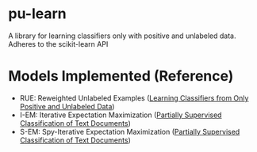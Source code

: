 # pu-learn
A library for learning classifiers only with positive and unlabeled data. Adheres to the scikit-learn API

# Models Implemented (Reference)
- RUE: Reweighted Unlabeled Examples ([Learning Classifiers from Only Positive and Unlabeled Data](http://users.csc.tntech.edu/~weberle/Spring2011/CSC6910/Papers/posonly.pdf))
- I-EM: Iterative Expectation Maximization ([Partially Supervised Classification of Text Documents](https://www.cs.uic.edu/~liub/S-EM/unlabelled.pdf))
- S-EM: Spy-Iterative Expectation Maximization ([Partially Supervised Classification of Text Documents](https://www.cs.uic.edu/~liub/S-EM/unlabelled.pdf))
